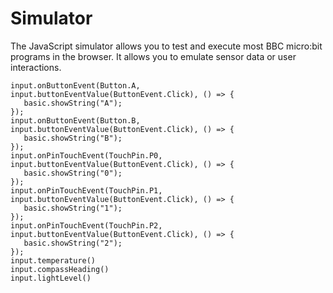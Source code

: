 # Simulator

The JavaScript simulator allows you to test and execute most BBC micro:bit programs in the browser.
It allows you to emulate sensor data or user interactions.

```sim
input.onButtonEvent(Button.A, input.buttonEventValue(ButtonEvent.Click), () => {
   basic.showString("A");
});
input.onButtonEvent(Button.B, input.buttonEventValue(ButtonEvent.Click), () => {
   basic.showString("B");
});
input.onPinTouchEvent(TouchPin.P0, input.buttonEventValue(ButtonEvent.Click), () => {
   basic.showString("0");
});
input.onPinTouchEvent(TouchPin.P1, input.buttonEventValue(ButtonEvent.Click), () => {
   basic.showString("1");
});
input.onPinTouchEvent(TouchPin.P2, input.buttonEventValue(ButtonEvent.Click), () => {
   basic.showString("2");
});
input.temperature()
input.compassHeading()
input.lightLevel()
```
